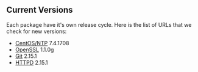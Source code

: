 Current Versions
-----------------

Each package have it's own release cycle. Here is the list of URLs that we check for new versions:

* [CentOS/NTP](https://wiki.centos.org/Manuals/ReleaseNotes/CentOS7) 7.4.1708
* [OpenSSL](https://github.com/openssl/openssl/releases) 1.1.0g
* [Git](https://github.com/git/git/releases) 2.15.1
* [HTTPD](https://github.com/apache/httpd/releases) 2.15.1
